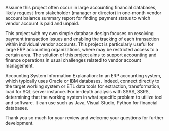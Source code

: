Assume this project often occur in large accounting financial databases, likely request from stakeholder (manager or director) in one-month vendor account balance summary report for finding payment status to which vendor account is paid and unpaid.

This project with my own simple database design focuses on  resolving payment transaction issues and enabling the tracking of each transaction within individual vendor accounts. 
This project is particularly useful for large ERP accounting organizations, where may be restricted access to a certain area. 
The solution of this project aims to support accounting and finance operations in usual challenges related to vendor account management.



Accounting System Information Explanation:
In an ERP accounting system, which typically uses Oracle or IBM databases.
Indeed, connect directly to the target working system or ETL data tools for extraction, transformation, load for SQL server instance.
For in-depth analysis with SSAS, SSRS, determining that the working system in what specific problem to utilize tool and software. 
It can use such as Java, Visual Studio, Python for financial databases.

Thank you so much for your review and welcome your questions for further development.
